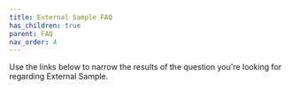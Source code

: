 ```yaml
---
title: External Sample FAQ
has_children: true
parent: FAQ
nav_order: 4
---
```


Use the links below to narrow the results of the question you're looking for regarding External Sample.